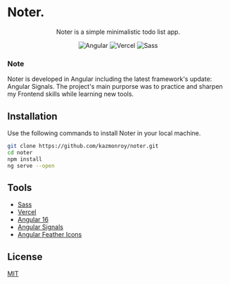 # Noter.

<p align="center">
Noter is a simple minimalistic todo list app.
</p>

<p align="center">
<img src="https://img.shields.io/badge/angular-_v.16-red" alt="Angular">
<img src="https://img.shields.io/badge/vercel-_v.32-black" alt="Vercel">
<img src="https://img.shields.io/badge/sass-_v.1.6-CF649A" alt="Sass ">

</p>

### Note

Noter is developed in Angular including the latest framework's update: Angular Signals. The project's main purporse was to practice and sharpen my Frontend skills while learning new tools.

## Installation

Use the following commands to install Noter in your local machine.

```bash
git clone https://github.com/kazmonroy/noter.git
cd noter
npm install
ng serve --open

```

## Tools

- [Sass](https://sass-lang.com/)
- [Vercel](https://vercel.com/)
- [Angular 16](https://angular.io/)
- [Angular Signals](https://angular.io/guide/signals)
- [Angular Feather Icons](https://github.com/michaelbazos/angular-feather)

## License

[MIT](https://choosealicense.com/licenses/mit/)
